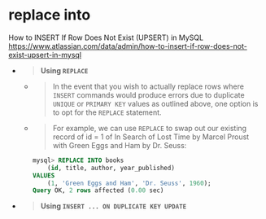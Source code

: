 
# replace into

How to INSERT If Row Does Not Exist (UPSERT) in MySQL https://www.atlassian.com/data/admin/how-to-insert-if-row-does-not-exist-upsert-in-mysql
- > **Using `REPLACE`**
  * > In the event that you wish to actually replace rows where `INSERT` commands would produce errors due to duplicate `UNIQUE` or `PRIMARY KEY` values as outlined above, one option is to opt for the `REPLACE` statement.
  * > For example, we can use `REPLACE` to swap out our existing record of id = 1 of In Search of Lost Time by Marcel Proust with Green Eggs and Ham by Dr. Seuss:
    ```sql
    mysql> REPLACE INTO books
        (id, title, author, year_published)
    VALUES
        (1, 'Green Eggs and Ham', 'Dr. Seuss', 1960);
    Query OK, 2 rows affected (0.00 sec)
    ```
- > **Using `INSERT ... ON DUPLICATE KEY UPDATE`**
